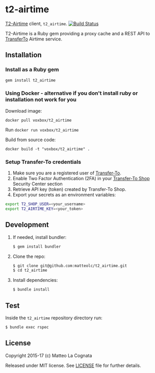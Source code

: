 t2-airtime
==========

[T2-Airtime](https://matteolc.github.io/t2_airtime/) client, `t2_airtime`.
[![Build Status](https://travis-ci.org/matteolc/t2_airtime.svg?branch=master)](https://travis-ci.org/matteolc/t2_airtime)

T2-Airtime is a Ruby gem providing a proxy cache and a REST API to [TransferTo](https://www.transfer-to.com/home) Airtime service.

## Installation

### Install as a Ruby gem

``` sh
gem install t2_airtime
```

### Using Docker - alternative if you don't install ruby or installation not work for you

Download image:

```
docker pull voxbox/t2_airtime
```
Run `docker run voxbox/t2_airtime`

Build from source code:

```
docker build -t "voxbox/t2_airtime" .
```

### Setup Transfer-To credentials

1. Make sure you are a registered user of [Transfer-To](https://www.transfer-to.com/home).
2. Enable Two Factor Authentication (2FA) in your [Transfer-To Shop](https://shop.transferto.com) Security Center section
2. Retrieve API key (token) created by Transfer-To Shop.
3. Export your secrets as an environment variables:

```sh
export T2_SHOP_USER=<your_username>
export T2_AIRTIME_KEY=<your_token>
```

## Development

1.  If needed, install bundler:

    ```sh
    $ gem install bundler
    ```

2.  Clone the repo:

    ```sh
    $ git clone git@github.com:matteolc/t2_airtime.git
    $ cd t2_airtime
    ```

3.  Install dependencies:

    ```sh
    $ bundle install
    ```

## Test

Inside the `t2_airtime` repository directory run:

```sh
$ bundle exec rspec
```


## License

Copyright 2015-17 (c) Matteo La Cognata

Released under MIT license.
See [LICENSE](https://raw.githubusercontent.com/apiaryio/apiary-client/master/LICENSE) file for further details.